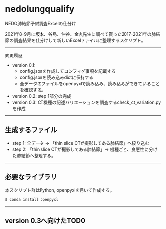 # nedolungqualify
NEDO肺結節予備調査Excelの仕分け

2021年8-9月に坂本、谷島、仲谷、金丸先生に調べて貰った2017-2021年の肺結節の調査結果を仕分けして新しいExcelファイルに整理するスクリプト。  

---

変更履歴

* version 0.1: 
    * config.jsonを作成してコンフィグ事項を記載する
    * config.jsonを読み込みdictに保持する
    * 全データのファイルをopenpyxlで読み込み、読み込みができていることを確認する。
* version 0.2: step 1部分の完成
* version 0.3: CT機種の記述バリエーションを調査するcheck_ct_variation.pyを作成

---

## 生成するファイル

* step 1: 全データ → 「thin slice CTが撮影してある肺結節」へ絞り込む
* step 2: 「thin slice CTが撮影してある肺結節」→ 機種ごと、良悪性に分けた肺結節へ整理する。

---

## 必要なライブラリ

本スクリプト群はPython, openpyxlを用いて作成する。

```shell-session
$ conda install openpyxl
```

---

## version 0.3へ向けたTODO
